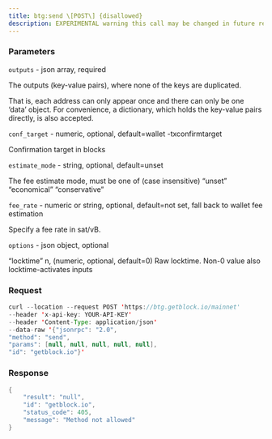 ```yaml
---
title: btg:send \[POST\] {disallowed}
description: EXPERIMENTAL warning this call may be changed in future releases.Send a transaction.
---
```


### Parameters


`outputs` - json array, required

The outputs (key-value pairs), where none of the keys are duplicated.

That is, each address can only appear once and there can only be one
‘data’ object. For convenience, a dictionary, which holds the key-value
pairs directly, is also accepted.

`conf_target` - numeric, optional, default=wallet -txconfirmtarget

Confirmation target in blocks

`estimate_mode` - string, optional, default=unset

The fee estimate mode, must be one of (case insensitive) “unset”
“economical” “conservative”

`fee_rate` - numeric or string, optional, default=not set, fall back to
wallet fee estimation

Specify a fee rate in sat/vB.

`options` - json object, optional

“locktime” n, (numeric, optional, default=0) Raw locktime. Non-0 value
also locktime-activates inputs

### Request

``` java
curl --location --request POST 'https://btg.getblock.io/mainnet' 
--header 'x-api-key: YOUR-API-KEY' 
--header 'Content-Type: application/json' 
--data-raw '{"jsonrpc": "2.0",
"method": "send",
"params": [null, null, null, null, null],
"id": "getblock.io"}'
```

###  Response

``` java
{
    "result": "null",
    "id": "getblock.io",
    "status_code": 405,
    "message": "Method not allowed"
}
```

